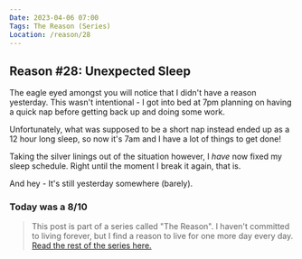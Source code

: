 ```yaml
---
Date: 2023-04-06 07:00
Tags: The Reason (Series)
Location: /reason/28
---
```


## Reason #28: Unexpected Sleep
The eagle eyed amongst you will notice that I didn't have a reason yesterday. This wasn't intentional - I got into bed at 7pm planning on having a quick nap before getting back up and doing some work.

Unfortunately, what was supposed to be a short nap instead ended up as a 12 hour long sleep, so now it's 7am and I have a lot of things to get done!

Taking the silver linings out of the situation however, I *have* now fixed my sleep schedule. Right until the moment I break it again, that is.

And hey - It's still yesterday somewhere (barely).

### Today was a 8/10

>This post is part of a series called "The Reason". I haven't committed to living forever, but I find a reason to live for one more day every day. [Read the rest of the series here.](/reason/)